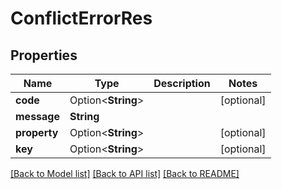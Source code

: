 # ConflictErrorRes

## Properties

Name | Type | Description | Notes
------------ | ------------- | ------------- | -------------
**code** | Option<**String**> |  | [optional]
**message** | **String** |  | 
**property** | Option<**String**> |  | [optional]
**key** | Option<**String**> |  | [optional]

[[Back to Model list]](../README.md#documentation-for-models) [[Back to API list]](../README.md#documentation-for-api-endpoints) [[Back to README]](../README.md)


